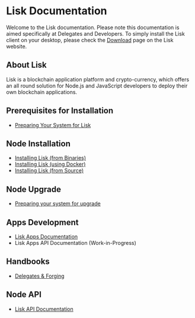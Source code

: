 # Lisk Documentation

Welcome to the Lisk documentation. Please note this documentation is aimed specifically at Delegates and Developers. To simply install the Lisk client on your desktop, please check the [Download](https://lisk.io/download) page on the Lisk website.

## About Lisk

Lisk is a blockchain application platform and crypto-currency, which offers an all round solution for Node.js and JavaScript developers to deploy their own blockchain applications.

## Prerequisites for Installation

* [Preparing Your System for Lisk](https://lisk.io/documentation?i=lisk-docs/PrereqSetup)

## Node Installation

* [Installing Lisk (from Binaries)](https://lisk.io/documentation?i=lisk-docs/BinaryInstall)
* [Installing Lisk (using Docker)](https://lisk.io/documentation?i=lisk-docs/DockerInstall)
* [Installing Lisk (from Source)](https://lisk.io/documentation?i=lisk-docs/SourceInstall)

## Node Upgrade

* [Preparing your system for upgrade](https://lisk.io/documentation?i=lisk-docs/UpgradeSteps)

## Apps Development

* [Lisk Apps Documentation](https://lisk.io/documentation?i=lisk-dapps-docs/README)
* Lisk Apps API Documentation (Work-in-Progress)

## Handbooks

* [Delegates & Forging](https://lisk.io/documentation?i=lisk-handbooks/DelegateHandbook)

## Node API

* [Lisk API Documentation](https://lisk.io/documentation?i=lisk-docs/APIReference)
